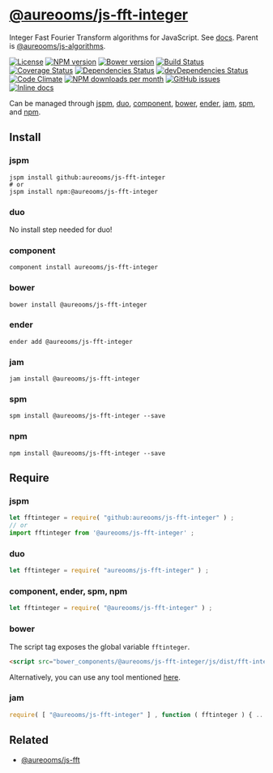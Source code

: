 [@aureooms/js-fft-integer](https://aureooms.github.io/js-fft-integer)
==

Integer Fast Fourier Transform algorithms for JavaScript.
See [docs](https://aureooms.github.io/js-fft-integer).
Parent is [@aureooms/js-algorithms](https://github.com/aureooms/js-algorithms).

[![License](https://img.shields.io/github/license/aureooms/js-fft-integer.svg?style=flat)](https://raw.githubusercontent.com/aureooms/js-fft-integer/master/LICENSE)
[![NPM version](https://img.shields.io/npm/v/@aureooms/js-fft-integer.svg?style=flat)](https://www.npmjs.org/package/@aureooms/js-fft-integer)
[![Bower version](https://img.shields.io/bower/v/@aureooms/js-fft-integer.svg?style=flat)](http://bower.io/search/?q=@aureooms/js-fft-integer)
[![Build Status](https://img.shields.io/travis/aureooms/js-fft-integer.svg?style=flat)](https://travis-ci.org/aureooms/js-fft-integer)
[![Coverage Status](https://img.shields.io/coveralls/aureooms/js-fft-integer.svg?style=flat)](https://coveralls.io/r/aureooms/js-fft-integer)
[![Dependencies Status](https://img.shields.io/david/aureooms/js-fft-integer.svg?style=flat)](https://david-dm.org/aureooms/js-fft-integer#info=dependencies)
[![devDependencies Status](https://img.shields.io/david/dev/aureooms/js-fft-integer.svg?style=flat)](https://david-dm.org/aureooms/js-fft-integer#info=devDependencies)
[![Code Climate](https://img.shields.io/codeclimate/github/aureooms/js-fft-integer.svg?style=flat)](https://codeclimate.com/github/aureooms/js-fft-integer)
[![NPM downloads per month](https://img.shields.io/npm/dm/@aureooms/js-fft-integer.svg?style=flat)](https://www.npmjs.org/package/@aureooms/js-fft-integer)
[![GitHub issues](https://img.shields.io/github/issues/aureooms/js-fft-integer.svg?style=flat)](https://github.com/aureooms/js-fft-integer/issues)
[![Inline docs](http://inch-ci.org/github/aureooms/js-fft-integer.svg?branch=master&style=shields)](http://inch-ci.org/github/aureooms/js-fft-integer)

Can be managed through [jspm](https://github.com/jspm/jspm-cli),
[duo](https://github.com/duojs/duo),
[component](https://github.com/componentjs/component),
[bower](https://github.com/bower/bower),
[ender](https://github.com/ender-js/Ender),
[jam](https://github.com/caolan/jam),
[spm](https://github.com/spmjs/spm),
and [npm](https://github.com/npm/npm).

## Install

### jspm
```terminal
jspm install github:aureooms/js-fft-integer
# or
jspm install npm:@aureooms/js-fft-integer
```
### duo
No install step needed for duo!

### component
```terminal
component install aureooms/js-fft-integer
```

### bower
```terminal
bower install @aureooms/js-fft-integer
```

### ender
```terminal
ender add @aureooms/js-fft-integer
```

### jam
```terminal
jam install @aureooms/js-fft-integer
```

### spm
```terminal
spm install @aureooms/js-fft-integer --save
```

### npm
```terminal
npm install @aureooms/js-fft-integer --save
```

## Require
### jspm
```js
let fftinteger = require( "github:aureooms/js-fft-integer" ) ;
// or
import fftinteger from '@aureooms/js-fft-integer' ;
```
### duo
```js
let fftinteger = require( "aureooms/js-fft-integer" ) ;
```

### component, ender, spm, npm
```js
let fftinteger = require( "@aureooms/js-fft-integer" ) ;
```

### bower
The script tag exposes the global variable `fftinteger`.
```html
<script src="bower_components/@aureooms/js-fft-integer/js/dist/fft-integer.min.js"></script>
```
Alternatively, you can use any tool mentioned [here](http://bower.io/docs/tools/).

### jam
```js
require( [ "@aureooms/js-fft-integer" ] , function ( fftinteger ) { ... } ) ;
```

## Related

  - [@aureooms/js-fft](https://github.com/aureooms/js-fft)
